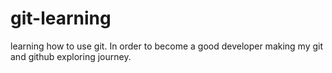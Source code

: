 # git-learning
learning how to use git.
In order to become a good developer making my git and github exploring journey. 
